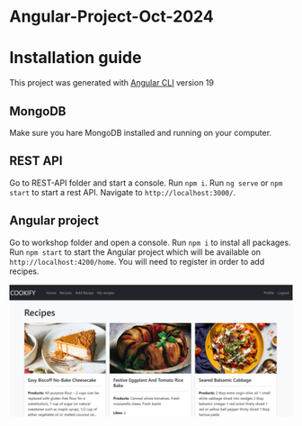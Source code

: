 # Angular-Project-Oct-2024
# Installation guide 

This project was generated with [Angular CLI](https://github.com/angular/angular-cli) version 19

## MongoDB

Make sure you hare MongoDB installed and running on your computer.

## REST API

Go to REST-API folder and start a console. Run `npm i`. Run `ng serve` or `npm start` to start a rest API. Navigate to `http://localhost:3000/`.

## Angular project

Go to workshop folder and open a console. Run `npm i` to instal all packages.
Run `npm start` to start the Angular project which will be available on `http://localhost:4200/home`.
You will need to register in order to add recipes.

![catalog page](https://github.com/vanyapanayotova/Angular-Project-Oct-2024/blob/main/screenShots/scr%20(1).png?raw=true)




